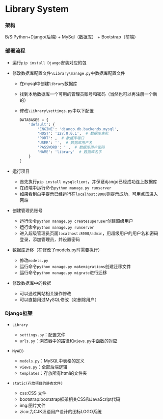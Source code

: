 # Library System

### 架构

B/S:Python+Django(后端) + MySql（数据库） + Bootstrap（前端）

### 部署流程

- 运行`pip install Django`安装对应的包

- 修改数据库配置文件`\Library\manage.py`中数据库配置文件

  - 在mysql中创建`library`数据库

  - 找到本地数据库一个可用的管理员账号和密码（当然也可以再注册一个新的）

  - 修改`\Library\settings.py`中以下配置

    ```Python
    DATABASES = {
        'default': {
            'ENGINE': 'django.db.backends.mysql',
            'HOST': '127.0.0.1',  # 数据库主机
            'PORT': ,  # 数据库端口
            'USER': '',  # 数据库用户名
            'PASSWORD': '',  # 数据库用户密码
            'NAME': 'library'  # 数据库名字
        }
    }
    ```

- 运行项目

  - 首先执行`pip install mysqlclient`，并保证django已经成功连上数据库
  - 在终端中运行命令`python manage.py runserver`
  - 如果看到白字提示已经运行在`localhost:8000`则提示成功，可用点击进入网站

- 创建管理员账号

  - 运行命令`python manage.py createsuperuser`创建超级用户
  - 运行命令`python manage.py runserver`
  - 进入超级管理员页面`localhost:8000/admin`，用超级用户的用户名和密码登录，添加管理员，并设置密码

- 数据库迁移（在修改了models.py时需要执行）

  - 修改`models.py`
  - 运行命令`python manage.py makemigrations`创建迁移文件
  - 运行命令`python manage.py migrate`进行迁移

- 修改数据库中的数据

  - 可以通过网站相关操作修改
  - 可以直接用过MySQL修改（如删除用户）

### Django框架

- `Library`
  - `settings.py`：配置文件
  - `urls.py`：浏览器中的路径和`views.py`中函数的对应
- `MyWEB`
  - `models.py`：MySQL中表格的定义
  - `views.py`：全部后端逻辑
  - `templates`：存放所有html的文件夹

- `static(存放项目的静态文件)`
  - css:CSS 文件
  - bootstrap:bootstrap框架相关CSS和JavaScript代码
  - img:图片文件
  - zico:为CJK汉语用户设计的图标LOGO系统
